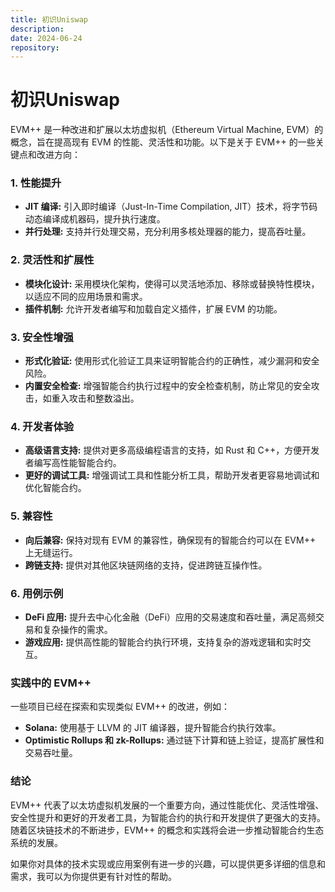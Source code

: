 ```yaml
---
title: 初识Uniswap
description: 
date: 2024-06-24
repository: 
---
```



# 初识Uniswap
EVM++ 是一种改进和扩展以太坊虚拟机（Ethereum Virtual Machine, EVM）的概念，旨在提高现有 EVM 的性能、灵活性和功能。以下是关于 EVM++ 的一些关键点和改进方向：

### 1. 性能提升
- **JIT 编译:** 引入即时编译（Just-In-Time Compilation, JIT）技术，将字节码动态编译成机器码，提升执行速度。
- **并行处理:** 支持并行处理交易，充分利用多核处理器的能力，提高吞吐量。

### 2. 灵活性和扩展性
- **模块化设计:** 采用模块化架构，使得可以灵活地添加、移除或替换特性模块，以适应不同的应用场景和需求。
- **插件机制:** 允许开发者编写和加载自定义插件，扩展 EVM 的功能。

### 3. 安全性增强
- **形式化验证:** 使用形式化验证工具来证明智能合约的正确性，减少漏洞和安全风险。
- **内置安全检查:** 增强智能合约执行过程中的安全检查机制，防止常见的安全攻击，如重入攻击和整数溢出。

### 4. 开发者体验
- **高级语言支持:** 提供对更多高级编程语言的支持，如 Rust 和 C++，方便开发者编写高性能智能合约。
- **更好的调试工具:** 增强调试工具和性能分析工具，帮助开发者更容易地调试和优化智能合约。

### 5. 兼容性
- **向后兼容:** 保持对现有 EVM 的兼容性，确保现有的智能合约可以在 EVM++ 上无缝运行。
- **跨链支持:** 提供对其他区块链网络的支持，促进跨链互操作性。

### 6. 用例示例
- **DeFi 应用:** 提升去中心化金融（DeFi）应用的交易速度和吞吐量，满足高频交易和复杂操作的需求。
- **游戏应用:** 提供高性能的智能合约执行环境，支持复杂的游戏逻辑和实时交互。

### 实践中的 EVM++
一些项目已经在探索和实现类似 EVM++ 的改进，例如：
- **Solana:** 使用基于 LLVM 的 JIT 编译器，提升智能合约执行效率。
- **Optimistic Rollups 和 zk-Rollups:** 通过链下计算和链上验证，提高扩展性和交易吞吐量。

### 结论
EVM++ 代表了以太坊虚拟机发展的一个重要方向，通过性能优化、灵活性增强、安全性提升和更好的开发者工具，为智能合约的执行和开发提供了更强大的支持。随着区块链技术的不断进步，EVM++ 的概念和实践将会进一步推动智能合约生态系统的发展。

如果你对具体的技术实现或应用案例有进一步的兴趣，可以提供更多详细的信息和需求，我可以为你提供更有针对性的帮助。